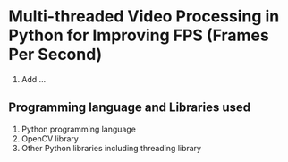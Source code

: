 # Multi-threaded Video Processing in Python for Improving FPS (Frames Per Second)
1. Add ...
  
## Programming language and Libraries used
1. Python programming language
2. OpenCV library 
3. Other Python libraries including threading library

